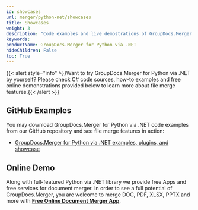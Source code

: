 ```yaml
---
id: showcases
url: merger/python-net/showcases
title: Showcases
weight: 3
description: "Code examples and live demostrations of GroupDocs.Merger for Python via .NET"
keywords: 
productName: GroupDocs.Merger for Python via .NET
hideChildren: False
toc: True
---
```

{{< alert style="info" >}}Want to try GroupDocs.Merger for Python via .NET by yourself? Please check C# code sources, how-to examples and free online demonstrations provided below to learn more about file merge features.{{< /alert >}}

## GitHub Examples

You may download GroupDocs.Merger for Python via .NET code examples from our GitHub repository and see file merge features in action:

* [GroupDocs.Merger for Python via .NET examples, plugins, and showcase](https://github.com/groupdocs-merger/GroupDocs.Merger-for-Python-via-.NET)

## Online Demo

Along with full-featured Python via .NET library we provide free Apps and free services for document merger.
In order to see a full potential of GroupDocs.Merger, you are welcome to merge DOC, PDF, XLSX, PPTX and more with **[Free Online Document Merger App](https://products.groupdocs.app/merger)**.
